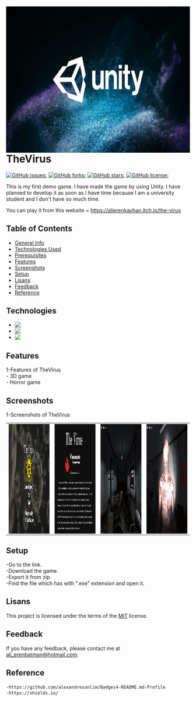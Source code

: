 <img align="left" src="https://github.com/Alierenkayhan/Alierenkayhan.github.io/blob/master/img/unity.jpg" alt="Alierenkayhan" width ="1100" height = "400" /></p>
    
# TheVirus

[![GitHub issues:](https://img.shields.io/github/issues/Alierenkayhan/TheVirus)](https://img.shields.io/github/issues/Alierenkayhan/TheVirus)
[![GitHub forks:](https://img.shields.io/github/forks/Alierenkayhan/TheVirus)](https://img.shields.io/github/forks/Alierenkayhan/TheVirus)
[![GitHub stars:](https://img.shields.io/github/stars/Alierenkayhan/TheVirus)](https://img.shields.io/github/stars/Alierenkayhan/TheVirus)
[![GitHub license:](https://img.shields.io/github/license/Alierenkayhan/TheVirus)](https://img.shields.io/github/license/Alierenkayhan/TheVirus)

This is my first demo game. I have made the game by using Unity. I have planned to develop it as soon as I have time because I am a university student and I don't have so much time.

You can play it from this website = https://alierenkayhan.itch.io/the-virus
 
 


## Table of Contents

* [General Info](#CET-301)
* [Technologies Used](#Technologies)
* [Prerequisites](#Prerequisites)
* [Features](#Features)
* [Screenshots](#Screenshots)
* [Setup](#Setup)
* [Lisans](#Lisans)
* [Feedback](#Feedback)
* [Reference](#Reference)
 
## Technologies
- <img align="left" src="https://img.shields.io/badge/C%23-239120?style=for-the-badge&logo=c-sharp&logoColor=white" /> 
- <img align="left" src="https://img.shields.io/badge/Visual_Studio-5C2D91?style=for-the-badge&logo=visual%20studio&logoColor=white" />
- <img align="left" src="https://img.shields.io/badge/Unity-100000?style=for-the-badge&logo=unity&logoColor=white" />

## Features
1-Features of TheVirus <br/>
    - 3D game<br/>
    - Horror game <br/>
   
## Screenshots
  1-Screenshots of TheVirus
  <table> 
    <tr>
        <td>  <img align="left" src="screenshoots/menu.jpg" alt="TheVirus" width ="400" height = "300" /></p></td>
        <td>  <img align="left" src="screenshoots/story.jpg" alt="TheVirus" width ="400" height = "300" /></p></td>
        <td>  <img align="left" src="screenshoots/beginning.jpg" alt="TheVirus" width ="400" height = "300" /></p></td>
        <td>  <img align="left" src="screenshoots/monster.jpg" alt="TheVirus" width ="400" height = "300" /></p></td>
    </tr>
   </table>

## Setup  
  -Go to the link.<br/>
  -Download the game.<br/>
  -Export it from zip.<br/>
  -Find the file which has with ".exe" extension and open it.<br/>
 
## Lisans

This project is licensed under the terms of the [MIT](https://choosealicense.com/licenses/mit/) license.

  
## Feedback

If you have any feedback, please contact me at ali_erenbatman@hotmail.com.
  
## Reference
    -https://github.com/alexandresanlim/Badges4-README.md-Profile
    -https://shields.io/
